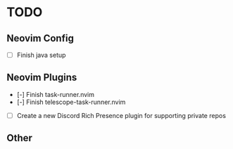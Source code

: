 # TODO

## Neovim Config

- [ ] Finish java setup

## Neovim Plugins

- [-] Finish task-runner.nvim
- [-] Finish telescope-task-runner.nvim
- [ ] Create a new Discord Rich Presence plugin for supporting private repos

## Other
